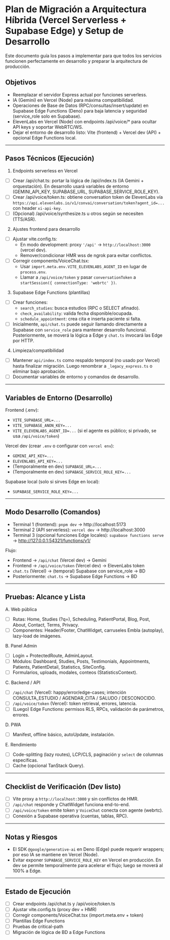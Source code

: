 # Plan de Migración a Arquitectura Híbrida (Vercel Serverless + Supabase Edge) y Setup de Desarrollo

Este documento guía los pasos a implementar para que todos los servicios funcionen perfectamente en desarrollo y preparar la arquitectura de producción.

## Objetivos

- Reemplazar el servidor Express actual por funciones serverless.
- IA (Gemini) en Vercel (Node) para máxima compatibilidad.
- Operaciones de Base de Datos (RPC/consultas/insert/update) en Supabase Edge Functions (Deno) para baja latencia y seguridad (service_role solo en Supabase).
- ElevenLabs en Vercel (Node) con endpoints /api/voice/* para ocultar API keys y soportar WebRTC/WS.
- Dejar el entorno de desarrollo listo: Vite (frontend) + Vercel dev (API) + opcional Edge Functions local.

---

## Pasos Técnicos (Ejecución)

1) Endpoints serverless en Vercel
- [ ] Crear /api/chat.ts: portar la lógica de /api/index.ts (IA Gemini + orquestación). En desarrollo usará variables de entorno (GEMINI_API_KEY, SUPABASE_URL, SUPABASE_SERVICE_ROLE_KEY).
- [ ] Crear /api/voice/token.ts: obtiene conversation token de ElevenLabs vía `https://api.elevenlabs.io/v1/convai/conversation/token?agent_id=...` con header `xi-api-key`.
- [ ] (Opcional) /api/voice/synthesize.ts u otros según se necesiten (TTS/ASR).

2) Ajustes frontend para desarrollo
- [ ] Ajustar vite.config.ts:
  - En modo development: proxy `'/api'` → `http://localhost:3000` (vercel dev).
  - Remover/condicionar HMR wss de ngrok para evitar conflictos.
- [ ] Corregir components/VoiceChat.tsx:
  - Usar `import.meta.env.VITE_ELEVENLABS_AGENT_ID` en lugar de `process.env`.
  - Llamar a `/api/voice/token` y pasar `conversationToken` a `startSession({ connectionType: 'webrtc' })`.

3) Supabase Edge Functions (plantillas)
- [ ] Crear funciones:
  - `search_studies`: busca estudios (RPC o SELECT afinado).
  - `check_availability`: valida fecha disponible/ocupada.
  - `schedule_appointment`: crea cita e inserta paciente si falta.
- [ ] Inicialmente, `api/chat.ts` puede seguir llamando directamente a Supabase con `service_role` para mantener desarrollo funcional. Posteriormente, se moverá la lógica a Edge y `chat.ts` invocará las Edge por HTTP.

4) Limpieza/compatibilidad
- [ ] Mantener `api/index.ts` como respaldo temporal (no usado por Vercel) hasta finalizar migración. Luego renombrar a `_legacy_express.ts` o eliminar bajo aprobación.
- [ ] Documentar variables de entorno y comandos de desarrollo.

---

## Variables de Entorno (Desarrollo)

Frontend (.env):
- `VITE_SUPABASE_URL=...`
- `VITE_SUPABASE_ANON_KEY=...`
- `VITE_ELEVENLABS_AGENT_ID=...` (si el agente es público; si privado, se usa `/api/voice/token`)

Vercel dev (crear `.env` o configurar con `vercel env`):
- `GEMINI_API_KEY=...`
- `ELEVENLABS_API_KEY=...`
- (Temporalmente en dev) `SUPABASE_URL=...`
- (Temporalmente en dev) `SUPABASE_SERVICE_ROLE_KEY=...`

Supabase local (solo si sirves Edge en local):
- `SUPABASE_SERVICE_ROLE_KEY=...`

---

## Modo Desarrollo (Comandos)

- Terminal 1 (frontend): `pnpm dev` → http://localhost:5173
- Terminal 2 (API serverless): `vercel dev` → http://localhost:3000
- Terminal 3 (opcional funciones Edge locales): `supabase functions serve` → http://127.0.0.1:54321/functions/v1/<name>

Flujo:
- Frontend → `/api/chat` (Vercel dev) → Gemini
- Frontend → `/api/voice/token` (Vercel dev) → ElevenLabs token
- `chat.ts` (Vercel) → (temporal) Supabase con service_role → BD
- Posteriormente: `chat.ts` → Supabase Edge Functions → BD

---

## Pruebas: Alcance y Lista

A. Web pública
- [ ] Rutas: Home, Studies (?q=), Scheduling, PatientPortal, Blog, Post, About, Contact, Terms, Privacy.
- [ ] Componentes: Header/Footer, ChatWidget, carruseles Embla (autoplay), lazy-load de imágenes.

B. Panel Admin
- [ ] Login + ProtectedRoute, AdminLayout.
- [ ] Módulos: Dashboard, Studies, Posts, Testimonials, Appointments, Patients, PatientDetail, Statistics, SiteConfig.
- [ ] Formularios, uploads, modales, conteos (StatisticsContext).

C. Backend / API
- [ ] `/api/chat` (Vercel): happy/error/edge-cases; intención CONSULTA_ESTUDIO / AGENDAR_CITA / SALUDO / DESCONOCIDO.
- [ ] `/api/voice/token` (Vercel): token retrieval, errores, latencia.
- [ ] (Luego) Edge Functions: permisos RLS, RPCs, validación de parámetros, errores.

D. PWA
- [ ] Manifest, offline básico, autoUpdate, instalación.

E. Rendimiento
- [ ] Code-splitting (lazy routes), LCP/CLS, paginación y `select` de columnas específicas.
- [ ] Cache (opcional TanStack Query).

---

## Checklist de Verificación (Dev listo)

- [ ] Vite proxy a `http://localhost:3000` y sin conflictos de HMR.
- [ ] `/api/chat` responde y ChatWidget funciona end-to-end.
- [ ] `/api/voice/token` emite token y `VoiceChat` conecta con agente (webrtc).
- [ ] Conexión a Supabase operativa (cuentas, tablas, RPC).

---

## Notas y Riesgos

- El SDK `@google/generative-ai` en Deno (Edge) puede requerir wrappers; por eso IA se mantiene en Vercel (Node).
- Evitar exponer `SUPABASE_SERVICE_ROLE_KEY` en Vercel en producción. En dev se permite temporalmente para acelerar el flujo; luego se moverá al 100% a Edge.

---

## Estado de Ejecución

- [ ] Crear endpoints /api/chat.ts y /api/voice/token.ts
- [ ] Ajustar vite.config.ts (proxy dev + HMR)
- [ ] Corregir components/VoiceChat.tsx (import.meta.env + token)
- [ ] Plantillas Edge Functions
- [ ] Pruebas de critical-path
- [ ] Migración de lógica de BD a Edge Functions
